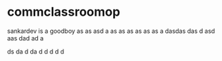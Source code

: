 # commclassroomop
sankardev is a goodboy
as
as
asd
a
as
as
as
as
as
as
a
dasdas
das
d
asd
aas
dad
ad
a


ds
da
d
da
d
d
d
d
d
